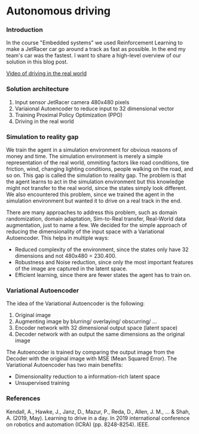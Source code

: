 # Autonomous driving

### Introduction
In the course "Embedded systems" we used Reinforcement Learning to make a JetRacer car go around a track as fast as possible.
In the end my team's car was the fastest.
I want to share a high-level overview of our solution in this blog post.

[Video of driving in the real world](https://github.com/MariusOechslein/MariusOechslein.github.io/assets/67323507/d2b8040a-0fe1-4cff-b02a-98d8359b7d56)

### Solution architecture
1. Input sensor JetRacer camera 480x480 pixels
2. Variaional Autoencoder to reduce input to 32 dimensional vector
3. Training Proximal Policy Optimization (PPO)
4. Driving in the real world

### Simulation to reality gap
We train the agent in a simulation environment for obvious reasons of money and time.
The simulation environment is merely a simple representation of the real world, ommiting factors like road conditions, tire friction, wind, changing lighting conditions, people walking on the road, and so on.
This gap is called the simulation to reality gap.
The problem is that the agent learns to act in the simulation environment but this knowledge might not transfer to the real world, since the states simply look different.
We also encountered this problem, since we trained the agent in the simulation environment but wanted it to drive on a real track in the end.

There are many approaches to address this problem, such as domain randomization, domain adaptation, Sim-to-Real transfer, Real-World data augmentation, just to name a few.
We decided for the simple approach of reducing the dimensionality of the input space with a Variational Autoencoder.
This helps in multiple ways:
- Reduced complexity of the environment, since the states only have 32 dimensions and not 480x480 = 230.400.
- Robustness and Noise reduction, since only the most important features of the image are captured in the latent space.
- Efficient learning, since there are fewer states the agent has to train on.

### Variational Autoencoder
The idea of the Variational Autoencoder is the following:
1. Original image
2. Augmenting image by blurring/ overlaying/ obscurring/ ...
3. Encoder network with 32 dimensional output space (latent space)
4. Decoder network with an output the same dimensions as the original image

The Autoencoder is trained by comparing the output image from the Decoder with the original image with MSE (Mean Squared Error).
The Variational Autoencoder has two main benefits:
- Dimensionality reduction to a information-rich latent space
- Unsupervised training


### References
Kendall, A., Hawke, J., Janz, D., Mazur, P., Reda, D., Allen, J. M., ... & Shah, A. (2019, May). Learning to drive in a day. In 2019 international conference on robotics and automation (ICRA) (pp. 8248-8254). IEEE.
